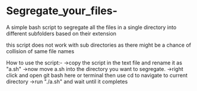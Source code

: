# Segregate_your_files-
A simple bash script to segregate all the files in a single directory into different subfolders based on their extension

this script does not work with sub directories as there might be a chance of collision of same file names 

How to use the script:-
->copy the script in the text file and rename it as "a.sh"
->now move a.sh into the directory you want to segregate.
->right click and open git bash here or terminal then use cd to navigate to current directory 
->run "./a.sh" and wait until it completes 
